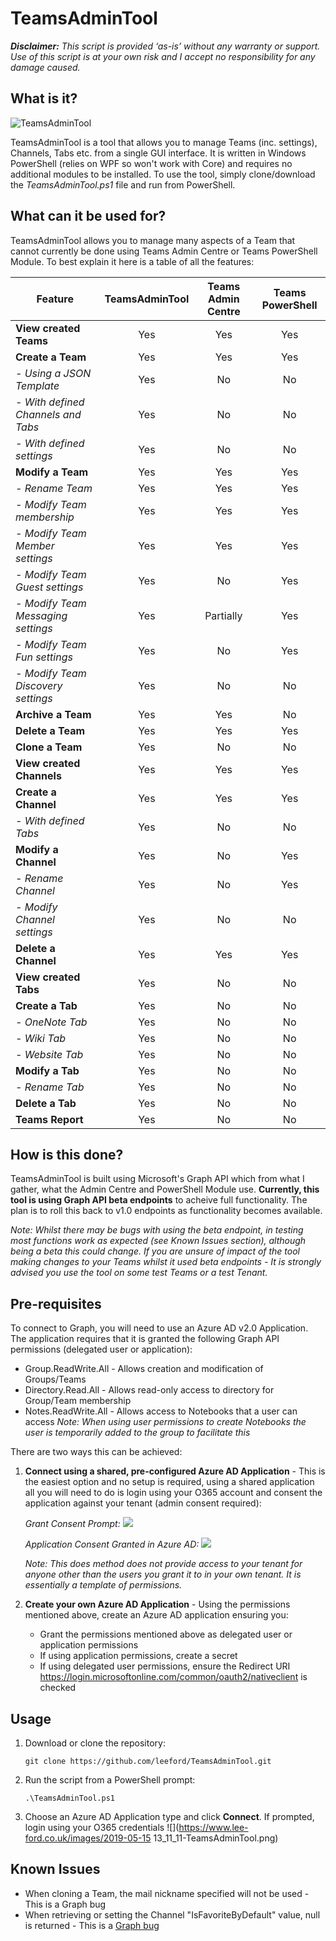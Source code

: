 # TeamsAdminTool

_**Disclaimer:** This script is provided ‘as-is’ without any warranty or support. Use of this script is at your own risk and I accept no responsibility for any damage caused._

## What is it?
![TeamsAdminTool](https://www.lee-ford.co.uk/images/TeamsAdminTool.png)

TeamsAdminTool is a tool that allows you to manage Teams (inc. settings), Channels, Tabs etc. from a single GUI interface. It is written in Windows PowerShell (relies on WPF so won't work with Core) and requires no additional modules to be installed. To use the tool, simply clone/download the _TeamsAdminTool.ps1_ file and run from PowerShell.

## What can it be used for?
TeamsAdminTool allows you to manage many aspects of a Team that cannot currently be done using Teams Admin Centre or Teams PowerShell Module. To best explain it here is a table of all the features:

| Feature                            | TeamsAdminTool | Teams Admin Centre | Teams PowerShell |
| ---------------------------------- | :------------: | :----------------: | :--------------: |
| **View created Teams**             |      Yes       |        Yes         |       Yes        |
| **Create a Team**                  |      Yes       |        Yes         |       Yes        |
| _- Using a JSON Template_          |      Yes       |         No         |        No        |
| _- With defined Channels and Tabs_ |      Yes       |         No         |        No        |
| _- With defined settings_          |      Yes       |         No         |        No        |
| **Modify a Team**                  |      Yes       |        Yes         |       Yes        |
| _- Rename Team_                    |      Yes       |        Yes         |       Yes        |
| _- Modify Team membership_         |      Yes       |        Yes         |       Yes        |
| _- Modify Team Member settings_    |      Yes       |        Yes         |       Yes        |
| _- Modify Team Guest settings_     |      Yes       |         No         |       Yes        |
| _- Modify Team Messaging settings_ |      Yes       |     Partially      |       Yes        |
| _- Modify Team Fun settings_       |      Yes       |         No         |       Yes        |
| _- Modify Team Discovery settings_ |      Yes       |         No         |        No        |
| **Archive a Team**                 |      Yes       |        Yes         |        No        |
| **Delete a Team**                  |      Yes       |        Yes         |       Yes        |
| **Clone a Team**                   |      Yes       |         No         |        No        |
| **View created Channels**          |      Yes       |        Yes         |       Yes        |
| **Create a Channel**               |      Yes       |        Yes         |       Yes        |
| _- With defined Tabs_              |      Yes       |         No         |        No        |
| **Modify a Channel**               |      Yes       |         No         |       Yes        |
| _- Rename Channel_                 |      Yes       |         No         |       Yes        |
| _- Modify Channel settings_        |      Yes       |         No         |        No        |
| **Delete a Channel**               |      Yes       |        Yes         |       Yes        |
| **View created Tabs**              |      Yes       |         No         |        No        |
| **Create a Tab**                   |      Yes       |         No         |        No        |
| _- OneNote Tab_                    |      Yes       |         No         |        No        |
| _- Wiki Tab_                       |      Yes       |         No         |        No        |
| _- Website Tab_                    |      Yes       |         No         |        No        |
| **Modify a Tab**                   |      Yes       |         No         |        No        |
| _- Rename Tab_                     |      Yes       |         No         |        No        |
| **Delete a Tab**                   |      Yes       |         No         |        No        |
| **Teams Report**                   |      Yes       |         No         |        No        |

## How is this done?
TeamsAdminTool is built using Microsoft's Graph API which from what I gather, what the Admin Centre and PowerShell Module use. **Currently, this tool is using Graph API beta endpoints** to acheive full functionality. The plan is to roll this back to v1.0 endpoints as functionality becomes available.

_Note: Whilst there may be bugs with using the beta endpoint, in testing most functions work as expected (see Known Issues section), although being a beta this could change. If you are unsure of impact of the tool making changes to your Teams whilst it used beta endpoints - It is strongly advised you use the tool on some test Teams or a test Tenant._

## Pre-requisites
To connect to Graph, you will need to use an Azure AD v2.0 Application. The application requires that it is granted the following Graph API permissions (delegated user or application):

* Group.ReadWrite.All - Allows creation and modification of Groups/Teams
* Directory.Read.All - Allows read-only access to directory for Group/Team membership
* Notes.ReadWrite.All - Allows access to Notebooks that a user can access _Note: When using user permissions to create Notebooks the user is temporarily added to the group to facilitate this_

There are two ways this can be achieved:

  1. **Connect using a shared, pre-configured Azure AD Application** - This is the easiest option and no setup is required, using a shared application all you will need to do is login using your O365 account and consent the application against your tenant (admin consent required):
     
      _Grant Consent Prompt:_
      ![](https://www.lee-ford.co.uk/images/TeamsAdminToolGrantConsent.png)

      _Application Consent Granted in Azure AD:_
      ![](https://www.lee-ford.co.uk/images/2019-05-15%2013_54_24-Enterprise%20applications%20-%20Microsoft%20Azure.png)

      _Note: This does method does not provide access to your tenant for anyone other than the users you grant it to in your own tenant. It is essentially a template of permissions._
      
  2. **Create your own Azure AD Application** - Using the permissions mentioned above, create an Azure AD application ensuring you:
      * Grant the permissions mentioned above as delegated user or application permissions
      * If using application permissions, create a secret
      * If using delegated user permissions, ensure the Redirect URI https://login.microsoftonline.com/common/oauth2/nativeclient is checked

## Usage

1. Download or clone the repository:
   
    ```git clone https://github.com/leeford/TeamsAdminTool.git```

2. Run the script from a PowerShell prompt:
    
    ```.\TeamsAdminTool.ps1```

3. Choose an Azure AD Application type and click **Connect**. If prompted, login using your O365 credentials
    ![](https://www.lee-ford.co.uk/images/2019-05-15 13_11_11-TeamsAdminTool.png)

## Known Issues

* When cloning a Team, the mail nickname specified will not be used - This is a Graph bug
* When retrieving or setting the Channel "IsFavoriteByDefault" value, null is returned - This is a [Graph bug](https://github.com/microsoftgraph/microsoft-graph-docs/issues/4241)